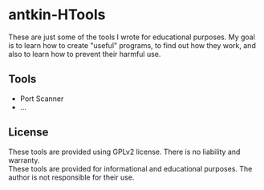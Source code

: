 # antkin-HTools

These are just some of the tools I wrote for educational purposes. My goal is to learn how to create "useful" programs, to find out how they work, and also to learn how to prevent their harmful use.

## Tools
- Port Scanner  
- ...

## License
These tools are provided using GPLv2 license. There is no liability and warranty.  
These tools are provided for informational and educational purposes. The author is not responsible for their use.
